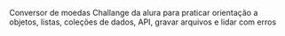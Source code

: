 Conversor de moedas
Challange da alura para praticar orientação a objetos, listas, coleções de dados, API, gravar arquivos e lidar com erros
